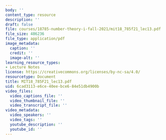 ```yaml
---
body: ''
content_type: resource
description: ''
draft: false
file: courses/18785-number-theory-i-fall-2021/mit18_785f21_lec13.pdf
file_size: 486236
file_type: application/pdf
image_metadata:
  caption: ''
  credit: ''
  image-alt: ''
learning_resource_types:
- Lecture Notes
license: https://creativecommons.org/licenses/by-nc-sa/4.0/
resourcetype: Document
title: MIT18_785F21_lec13.pdf
uid: 6cad3113-e6ce-40ee-bce6-84e51db4900b
video_files:
  video_captions_file: ''
  video_thumbnail_file: ''
  video_transcript_file: ''
video_metadata:
  video_speakers: ''
  video_tags: ''
  youtube_description: ''
  youtube_id: ''
---
```

